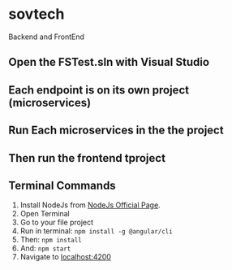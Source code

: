 # sovtech
 Backend and FrontEnd 

## Open the FSTest.sln with Visual Studio
## Each endpoint is on its own project (microservices)
## Run Each microservices in the the project
## Then run the frontend tproject 

## Terminal Commands

1. Install NodeJs from [NodeJs Official Page](https://nodejs.org/en).
2. Open Terminal
3. Go to your file project
4. Run in terminal: ```npm install -g @angular/cli```
5. Then: ```npm install```
6. And: ```npm start```
7. Navigate to [localhost:4200](localhost:4200)




